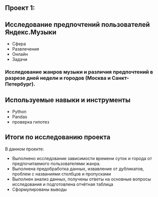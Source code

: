 ## Проект 1:

## Исследование предпочтений пользователей Яндекс.Музыки
- Сфера
- Развлечения
- Онлайн
- Задачи
### Исследование жанров музыки и различия предпочтений в разрезе дней недели и городов (Москва и Санкт-Петербург).
## Используемые навыки и инструменты
- Python
- Pandas
- проверка гипотез

## Итоги по исследованию проекта
В данном проекте:

- Выполнено исследование зависимости времени суток и города от предпочитаемого пользователями жанра.
- Выполнена предобработка данных, извавление от дубликатов, проблем с названиями столбцов и пропусками
- Выполнен анализ данных, получены ответы на основные вопросы исследования и подготовлена отчётная таблица
- Сформулированы выводы
